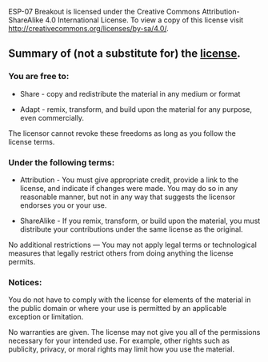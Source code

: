 ESP-07 Breakout is licensed under the Creative Commons Attribution-ShareAlike
4.0 International License. To view a copy of this license visit
http://creativecommons.org/licenses/by-sa/4.0/.

Summary of (not a substitute for) the [license](http://creativecommons.org/licenses/by-sa/4.0/legalcode).
-------------------------

### You are free to:

  * Share - copy and redistribute the material in any medium or format

  * Adapt - remix, transform, and build upon the material for any purpose, even commercially.

The licensor cannot revoke these freedoms as long as you follow the
license terms.


### Under the following terms:

  * Attribution - You must give appropriate credit, provide a link to
                  the license, and indicate if changes were made. You
                  may do so in any reasonable manner, but not in any way
                  that suggests the licensor endorses you or your use.

  * ShareAlike - If you remix, transform, or build upon the
                 material, you must distribute your contributions under
                 the same license as the original.

No additional restrictions — You may not apply legal terms or
technological measures that legally restrict others from doing anything
the license permits.


### Notices:

You do not have to comply with the license for elements of the material
in the public domain or where your use is permitted by an applicable
exception or limitation.

No warranties are given. The license may not give you all of the
permissions necessary for your intended use. For example, other rights
such as publicity, privacy, or moral rights may limit how you use the
material.


